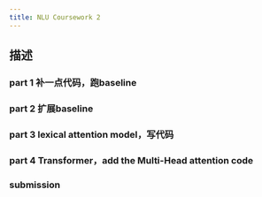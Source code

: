 ```yaml
---
title: NLU Coursework 2
---
```


## 描述
### part 1 补一点代码，跑baseline
### part 2 扩展baseline
### part 3 lexical attention model，写代码
### part 4 Transformer，add the Multi-Head attention code
### submission
